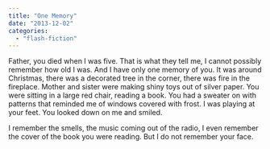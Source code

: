 ```yaml
---
title: "One Memory"
date: "2013-12-02"
categories: 
  - "flash-fiction"
---
```


Father, you died when I was five. That is what they tell me, I cannot possibly remember how old I was. And I have only one memory of you. It was around Christmas, there was a decorated tree in the corner, there was fire in the fireplace. Mother and sister were making shiny toys out of silver paper. You were sitting in a large red chair, reading a book. You had a sweater on with patterns that reminded me of windows covered with frost. I was playing at your feet. You looked down on me and smiled.

I remember the smells, the music coming out of the radio, I even remember the cover of the book you were reading. But I do not remember your face.
